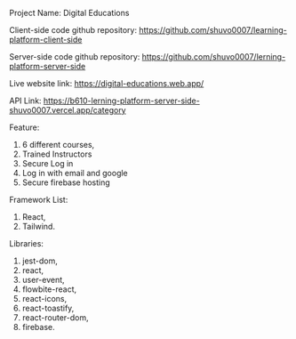Project Name: Digital Educations

Client-side code github repository: https://github.com/shuvo0007/learning-platform-client-side

Server-side code github repository: https://github.com/shuvo0007/lerning-platform-server-side

Live website link: https://digital-educations.web.app/

API Link: https://b610-lerning-platform-server-side-shuvo0007.vercel.app/category

Feature: 
  1. 6 different courses, 
  2. Trained Instructors
  3. Secure Log in
  4. Log in with email and google
  5. Secure firebase hosting

Framework List:
  1. React, 
  2. Tailwind.

Libraries:
  1. jest-dom,
  2. react,
  3. user-event,
  4. flowbite-react,
  5. react-icons,
  6. react-toastify,
  7. react-router-dom,
  8. firebase.
